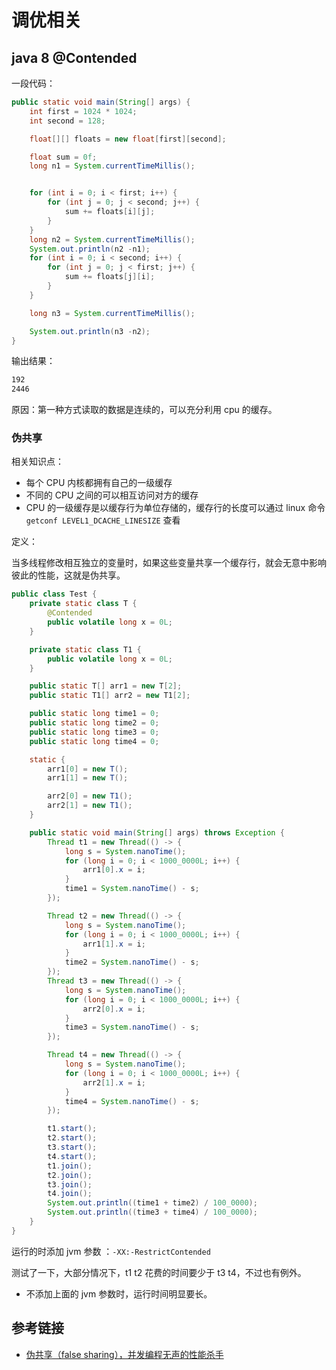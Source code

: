 # 调优相关

## java 8 @Contended

一段代码：

```java
public static void main(String[] args) {
    int first = 1024 * 1024;
    int second = 128;

    float[][] floats = new float[first][second];

    float sum = 0f;
    long n1 = System.currentTimeMillis();


    for (int i = 0; i < first; i++) {
        for (int j = 0; j < second; j++) {
            sum += floats[i][j];
        }
    }
    long n2 = System.currentTimeMillis();
    System.out.println(n2 -n1);
    for (int i = 0; i < second; i++) {
        for (int j = 0; j < first; j++) {
            sum += floats[j][i];
        }
    }

    long n3 = System.currentTimeMillis();

    System.out.println(n3 -n2);
}
```

输出结果：

```bash
192
2446
```

原因：第一种方式读取的数据是连续的，可以充分利用 cpu 的缓存。

### 伪共享

相关知识点：

- 每个 CPU 内核都拥有自己的一级缓存
- 不同的 CPU 之间的可以相互访问对方的缓存
- CPU 的一级缓存是以缓存行为单位存储的，缓存行的长度可以通过 linux 命令 `getconf LEVEL1_DCACHE_LINESIZE` 查看

定义：

当多线程修改相互独立的变量时，如果这些变量共享一个缓存行，就会无意中影响彼此的性能，这就是伪共享。

```java
public class Test {
    private static class T {
        @Contended
        public volatile long x = 0L;
    }

    private static class T1 {
        public volatile long x = 0L;
    }

    public static T[] arr1 = new T[2];
    public static T1[] arr2 = new T1[2];

    public static long time1 = 0;
    public static long time2 = 0;
    public static long time3 = 0;
    public static long time4 = 0;

    static {
        arr1[0] = new T();
        arr1[1] = new T();

        arr2[0] = new T1();
        arr2[1] = new T1();
    }

    public static void main(String[] args) throws Exception {
        Thread t1 = new Thread(() -> {
            long s = System.nanoTime();
            for (long i = 0; i < 1000_0000L; i++) {
                arr1[0].x = i;
            }
            time1 = System.nanoTime() - s;
        });

        Thread t2 = new Thread(() -> {
            long s = System.nanoTime();
            for (long i = 0; i < 1000_0000L; i++) {
                arr1[1].x = i;
            }
            time2 = System.nanoTime() - s;
        });
        Thread t3 = new Thread(() -> {
            long s = System.nanoTime();
            for (long i = 0; i < 1000_0000L; i++) {
                arr2[0].x = i;
            }
            time3 = System.nanoTime() - s;
        });

        Thread t4 = new Thread(() -> {
            long s = System.nanoTime();
            for (long i = 0; i < 1000_0000L; i++) {
                arr2[1].x = i;
            }
            time4 = System.nanoTime() - s;
        });

        t1.start();
        t2.start();
        t3.start();
        t4.start();
        t1.join();
        t2.join();
        t3.join();
        t4.join();
        System.out.println((time1 + time2) / 100_0000);
        System.out.println((time3 + time4) / 100_0000);
    }
}
```

运行的时添加 jvm 参数 ：`-XX:-RestrictContended`

测试了一下，大部分情况下，t1 t2 花费的时间要少于 t3 t4，不过也有例外。

- 不添加上面的 jvm 参数时，运行时间明显要长。

## 参考链接

- [伪共享（false sharing），并发编程无声的性能杀手](https://www.cnblogs.com/cyfonly/p/5800758.html)